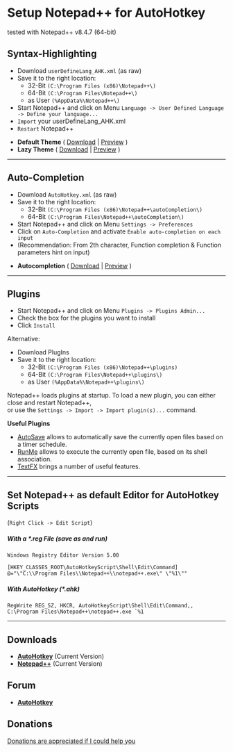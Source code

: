 # Setup Notepad++ for AutoHotkey
tested with Notepad++ v8.4.7 (64-bit)

## Syntax-Highlighting
- Download `userDefineLang_AHK.xml` (as raw)
- Save it to the right location:
  - 32-Bit `(C:\Program Files (x86)\Notepad++\)`
  - 64-Bit `(C:\Program Files\Notepad++\)`
  - as User `(%AppData%\Notepad++\)`
- Start Notepad++ and click on Menu `Language -> User Defined Language -> Define your language...`
- `Import` your userDefineLang_AHK.xml
- `Restart` Notepad++

* **Default Theme** (
[Download](../master/userDefineLang/default/userDefineLang_AHK.xml) | [Preview](../master/userDefineLang/default/udl_default.png) )  
* **Lazy Theme** (
[Download](../master/userDefineLang/lazy/userDefineLang_AHK.xml) | [Preview](../master/userDefineLang/lazy/udl_lazy.png) )

---

## Auto-Completion
- Download `AutoHotkey.xml` (as raw)
- Save it to the right location:
  - 32-Bit `(C:\Program Files (x86)\Notepad++\autoCompletion\)`
  - 64-Bit `(C:\Program Files\Notepad++\autoCompletion\)`
- Start Notepad++ and click on Menu `Settings -> Preferences`
- Click on `Auto-Completion` and activate `Enable auto-completion on each input`
- (Recommendation: From 2th character, Function completion & Function parameters hint on input)

* **Autocompletion** (
[Download](../master/autocomplete/AutoHotkey.xml) | [Preview](../master/autocomplete/autocomplete.png) )

---

## Plugins
- Start Notepad++ and click on Menu `Plugins -> Plugins Admin...`
- Check the box for the plugins you want to install
- Click `Install`

Alternative:
- Download PlugIns
- Save it to the right location:
  - 32-Bit `(C:\Program Files (x86)\Notepad++\plugins)`
  - 64-Bit `(C:\Program Files\Notepad++\plugins\)`
  - as User `(%AppData%\Notepad++\plugins\)`

Notepad++ loads plugins at startup. To load a new plugin, you can either close and restart Notepad++,  
or use the `Settings -> Import -> Import plugin(s)...` command.

**Useful Plugins**
* [AutoSave](https://sites.google.com/site/fstellari/nppplugins/) allows to automatically save the currently open files based on a timer schedule.
* [RunMe](https://sites.google.com/site/fstellari/nppplugins/) allows to execute the currently open file, based on its shell association.
* [TextFX](http://sourceforge.net/projects/npp-plugins/files/TextFX/) brings a number of useful features.

---

## Set Notepad++ as default Editor for AutoHotkey Scripts
(`Right Click -> Edit Script`)

##### With a *.reg File (save as and run)
```
Windows Registry Editor Version 5.00
 
[HKEY_CLASSES_ROOT\AutoHotkeyScript\Shell\Edit\Command]
@="\"C:\\Program Files\\Notepad++\\notepad++.exe\" \"%1\""
```
##### With AutoHotkey (*.ahk)
```autohotkey
RegWrite REG_SZ, HKCR, AutoHotkeyScript\Shell\Edit\Command,, C:\Program Files\Notepad++\notepad++.exe `%1
```

---

## Downloads
* **[AutoHotkey](https://autohotkey.com/download/ "AutoHotkey Downloads")** (Current Version)
* **[Notepad++](https://notepad-plus-plus.org/download/ "Notepad++ - Current Version")** (Current Version)


## Forum
* **[AutoHotkey](https://www.autohotkey.com/boards/viewtopic.php?f=88&t=50)**


## Donations
[Donations are appreciated if I could help you](https://www.paypal.me/smithz)

